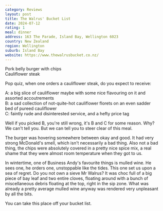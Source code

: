 ```yaml
---
category: Reviews
layout: post
title: The Walrus' Bucket List
date: 2024-07-12
rating: 1
meal: dinner
address: 163 The Parade, Island Bay, Wellington 6023
country: New Zealand
region: Wellington
suburb: Island Bay
website: https://www.thewalrusbucket.co.nz/
---
```

Pork belly burger with chips  
Cauliflower steak  

Pop quiz, when one orders a cauliflower steak, do you expect to receive:

A: a big slice of cauliflower maybe with some nice flavouring on it and assorted accoutrements  
B: a sad collection of not-quite-hot cauliflower florets on an even sadder bed of pureed cauliflower  
C: faintly rude and disinterested service, and a hefty price tag  

Well if you picked B, you're still wrong, it's B and C for some reason. Why? We can't tell you. But we can tell you to steer clear of this meal. 

The burger was hovering somewhere between okay and good. It had very strong McDonald's smell, which isn't necessarily a bad thing. Also not a bad thing, the chips were absolutely covered in a pretty nice spice mix, a real shame that they were almost room temperature when they got to us. 

In wintertime, one of Business Andy's favourite things is mulled wine. He sees one, he orders one, unstoppable like the tides. This one set us upon a sea of regret. Do you not own a sieve Mr Walrus? It was choc full of a big piece of bay leaf and two entire cloves, floating around with a bunch of miscellaneous debris floating at the top, right in the sip zone. What was already a pretty average mulled wine anyway was rendered very unpleasant by all the bits. 

You can take this place off your bucket list. 

